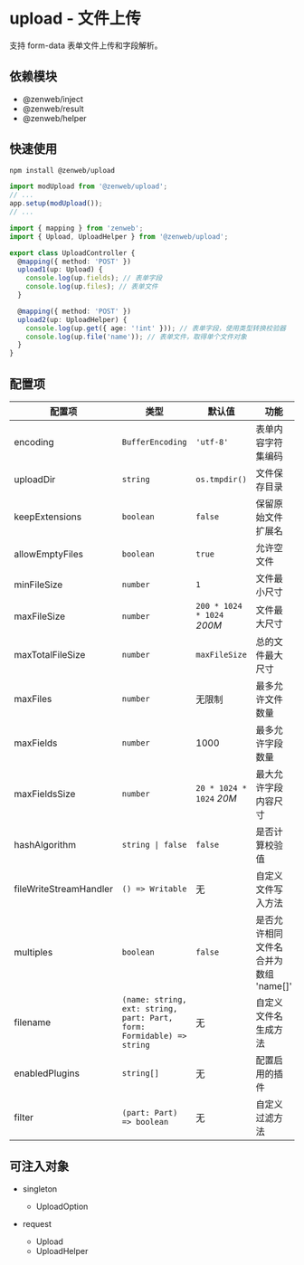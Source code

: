 # upload - 文件上传

支持 form-data 表单文件上传和字段解析。

## 依赖模块

- @zenweb/inject
- @zenweb/result
- @zenweb/helper

## 快速使用

```bash npm2yarn
npm install @zenweb/upload
```

```ts title="src/index.ts"
import modUpload from '@zenweb/upload';
// ...
app.setup(modUpload());
// ...
```

```ts title="src/controller/upload.ts"
import { mapping } from 'zenweb';
import { Upload, UploadHelper } from '@zenweb/upload';

export class UploadController {
  @mapping({ method: 'POST' })
  upload1(up: Upload) {
    console.log(up.fields); // 表单字段
    console.log(up.files); // 表单文件
  }

  @mapping({ method: 'POST' })
  upload2(up: UploadHelper) {
    console.log(up.get({ age: '!int' })); // 表单字段，使用类型转换校验器
    console.log(up.file('name')); // 表单文件，取得单个文件对象
  }
}
```

## 配置项

| 配置项 | 类型 | 默认值 | 功能 |
| ----- | --- | ----- | ---- |
| encoding | `BufferEncoding` | `'utf-8'` | 表单内容字符集编码
| uploadDir | `string` | `os.tmpdir()` | 文件保存目录
| keepExtensions | `boolean` | `false` | 保留原始文件扩展名
| allowEmptyFiles | `boolean` | `true` | 允许空文件
| minFileSize | `number` | `1` | 文件最小尺寸
| maxFileSize | `number` | `200 * 1024 * 1024` *200M* | 文件最大尺寸
| maxTotalFileSize | `number` | `maxFileSize` | 总的文件最大尺寸
| maxFiles | `number` | 无限制 | 最多允许文件数量
| maxFields | `number` | 1000 | 最多允许字段数量
| maxFieldsSize | `number` | `20 * 1024 * 1024` *20M* | 最大允许字段内容尺寸
| hashAlgorithm | `string \| false` | `false` | 是否计算校验值
| fileWriteStreamHandler | `() => Writable` | 无 | 自定义文件写入方法
| multiples | `boolean` | `false` | 是否允许相同文件名合并为数组 'name[]'
| filename | `(name: string, ext: string, part: Part, form: Formidable) => string` | 无 | 自定义文件名生成方法
| enabledPlugins | `string[]` | 无 | 配置启用的插件
| filter | `(part: Part) => boolean` | 无 | 自定义过滤方法

## 可注入对象

- singleton
  - UploadOption

- request
  - Upload
  - UploadHelper
